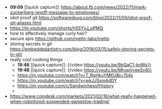 - **09:09** [[quick capture]]:  https://about.fb.com/news/2022/11/mark-zuckerberg-layoff-message-to-employees/
- idiot proof git https://softwaredoug.com/blog/2022/11/09/idiot-proof-git-aliases.html
- https://m.youtube.com/shorts/h5SYxJ_oPMQ
- how to effectively manage curly hair?
- secure apis https://github.com/metlo-labs/metlo
- storing secrets in git https://embeddedartistry.com/blog/2018/03/15/safely-storing-secrets-in-git/
- really cool cooking things
	- **19:46** [[quick capture]]:   {{video https://youtu.be/9bQaC1-koWs}}
	- **19:48** [[quick capture]]:  {{video https://youtu.be/MhopVveeSn8}}
	- https://m.youtube.com/watch?v=T_RgHkuYMKU&t=154s
	- https://m.youtube.com/watch?v=wkJJSsmAdDY
	- https://m.youtube.com/c/SandwichesofHistory
	-
- https://www.coindesk.com/markets/2021/02/16/what-really-happened-when-robinhood-suspended-gamestop-trading/